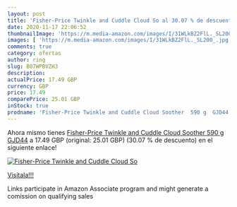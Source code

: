 ```yaml
---
layout: post
title: 'Fisher-Price Twinkle and Cuddle Cloud So al 30.07 % de descuento'
date: 2020-11-17 22:06:52
thumbnailImage: 'https://m.media-amazon.com/images/I/31WLkBZ2FlL._SL200_.jpg'
images: [ 'https://m.media-amazon.com/images/I/31WLkBZ2FlL._SL200_.jpg' ]
comments: true
category: ofertas
author: ring
slug: B07WPBVZH3
description:
actualPrice: 17.49 GBP
currency: GBP
price: 17.49
comparePrice: 25.01 GBP
inStock: true
prodname: 'Fisher-Price Twinkle and Cuddle Cloud Soother  590 g  GJD44'
---
```


Ahora mismo tienes [Fisher-Price Twinkle and Cuddle Cloud Soother  590 g  GJD44](https://www.amazon.co.uk/dp/B07WPBVZH3/?tag=tolees0a-21) a 17.49 GBP (original: 25.01 GBP) (30.07 %  de descuento) en el siguiente enlace!

[![Fisher-Price Twinkle and Cuddle Cloud So](https://m.media-amazon.com/images/I/31WLkBZ2FlL._SL200_.jpg)](https://www.amazon.co.uk/dp/B07WPBVZH3/?tag=tolees0a-21)

[Visítala!!!](https://www.amazon.co.uk/dp/B07WPBVZH3/?tag=tolees0a-21)

Links participate in Amazon Associate program and might generate a comission on qualifying sales
